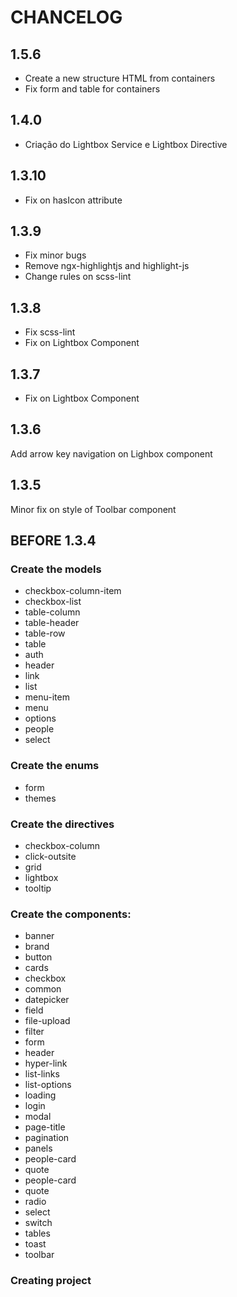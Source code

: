 # CHANCELOG

## 1.5.6
  - Create a new structure HTML from containers
  - Fix form and table for containers

## 1.4.0
  - Criação do Lightbox Service e Lightbox Directive

## 1.3.10
  - Fix on hasIcon attribute

## 1.3.9
  - Fix minor bugs
  - Remove ngx-highlightjs and highlight-js
  - Change rules on scss-lint

## 1.3.8
  - Fix scss-lint
  - Fix on Lightbox Component

## 1.3.7
  - Fix on Lightbox Component

## 1.3.6
Add arrow key navigation on Lighbox component

## 1.3.5
Minor fix on style of Toolbar component

## BEFORE 1.3.4

### Create the models
  - checkbox-column-item
  - checkbox-list
  - table-column
  - table-header
  - table-row
  - table
  - auth
  - header
  - link
  - list
  - menu-item
  - menu
  - options
  - people
  - select

### Create the enums
  - form
  - themes

### Create the directives
  - checkbox-column
  - click-outsite
  - grid
  - lightbox
  - tooltip

### Create the components:
  - banner
  - brand
  - button
  - cards
  - checkbox
  - common
  - datepicker
  - field
  - file-upload
  - filter
  - form
  - header
  - hyper-link
  - list-links
  - list-options
  - loading
  - login
  - modal
  - page-title
  - pagination
  - panels
  - people-card
  - quote
  - people-card
  - quote
  - radio
  - select
  - switch
  - tables
  - toast
  - toolbar

### Creating project